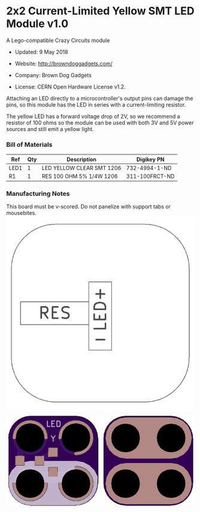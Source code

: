 <!--- start title --->
# 2x2 Current-Limited Yellow SMT LED Module v1.0
A Lego-compatible Crazy Circuits module

- Updated: 9 May 2018

- Website: http://browndoggadgets.com/
- Company: Brown Dog Gadgets
- License: CERN Open Hardware License v1.2.
<!--- end title --->

Attaching an LED directly to a microcontroller's output pins can damage the pins, so this module has the LED in series with a current-limiting resistor. 

The yellow LED has a forward voltage drop of 2V, so we recommend a resistor of 100 ohms so the module can be used with both 3V and 5V power sources and still emit a yellow light.

<!--- bom start --->
### Bill of Materials

|Ref|Qty|Description|Digikey PN|
|---|---|-----------|------|
|LED1|1|LED YELLOW CLEAR SMT 1206|732-4994-1-ND|
|R1|1|RES 100 OHM 5% 1/4W 1206|311-100FRCT-ND|


<!--- bom end --->

### Manufacturing Notes

This board must be v-scored. Do not panelize with support tabs or mousebites.
![Assembly Diagram](assembly.png)

![Gerber Preview](preview.png)

